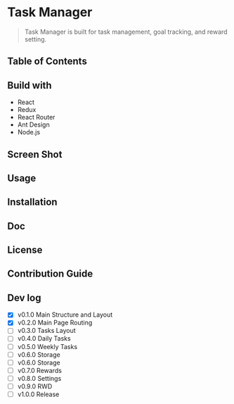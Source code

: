 # Task Manager

> Task Manager is built for task management, goal tracking, and reward setting.

## Table of Contents

## Build with

- React
- Redux
- React Router
- Ant Design
- Node.js

## Screen Shot

## Usage

## Installation

## Doc

## License

## Contribution Guide

## Dev log

- [x] v0.1.0 Main Structure and Layout
- [x] v0.2.0 Main Page Routing
- [ ] v0.3.0 Tasks Layout
- [ ] v0.4.0 Daily Tasks
- [ ] v0.5.0 Weekly Tasks
- [ ] v0.6.0 Storage
- [ ] v0.6.0 Storage
- [ ] v0.7.0 Rewards
- [ ] v0.8.0 Settings
- [ ] v0.9.0 RWD
- [ ] v1.0.0 Release
